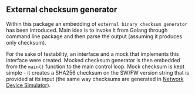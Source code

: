 ## External checksum generator
Within this package an embedding of `external binary checksum generator` has been introduced.
Main idea is to invoke it from Golang through command line package and then parse the output (assuming it 
produces only checksum).

For the sake of testability, an interface and a mock that implements this interface were created. Mocked checksum
generator is then embedded from the `main()` function to the main control loop.
Mock checksum is kept simple - it creates a SHA256 checksum on the SW/FW version string that is provided at its input 
(the same way checksums are generated in [Network Device Simulator](../mocks/README.md)).